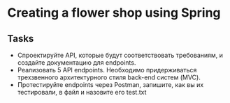 # Creating a flower shop using Spring
## Tasks
- Спроектируйте API, которые будут соответствовать требованиям, и создайте документацию для endpoints.
- Реализовать 5 API endpoints. Необходимо придерживаться трехзвенного архитектурного стиля back-end систем (MVC).
- Протестируйте endpoints через Postman, запишите, как вы их тестировали, в файл и назовите его test.txt
  

